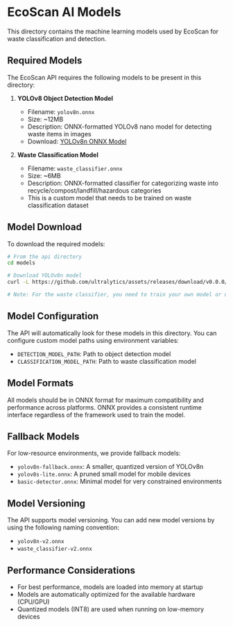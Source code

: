 # EcoScan AI Models

This directory contains the machine learning models used by EcoScan for waste classification and detection.

## Required Models

The EcoScan API requires the following models to be present in this directory:

1. **YOLOv8 Object Detection Model**
   - Filename: `yolov8n.onnx`
   - Size: ~12MB
   - Description: ONNX-formatted YOLOv8 nano model for detecting waste items in images
   - Download: [YOLOv8n ONNX Model](https://github.com/ultralytics/assets/releases/download/v0.0.0/yolov8n.pt)

2. **Waste Classification Model**
   - Filename: `waste_classifier.onnx`
   - Size: ~6MB
   - Description: ONNX-formatted classifier for categorizing waste into recycle/compost/landfill/hazardous categories
   - This is a custom model that needs to be trained on waste classification dataset

## Model Download

To download the required models:

```bash
# From the api directory
cd models

# Download YOLOv8n model
curl -L https://github.com/ultralytics/assets/releases/download/v0.0.0/yolov8n.onnx -o yolov8n.onnx

# Note: For the waste classifier, you need to train your own model or use a pre-trained one
```

## Model Configuration

The API will automatically look for these models in this directory. You can configure custom model paths using environment variables:

- `DETECTION_MODEL_PATH`: Path to object detection model
- `CLASSIFICATION_MODEL_PATH`: Path to waste classification model

## Model Formats

All models should be in ONNX format for maximum compatibility and performance across platforms. ONNX provides a consistent runtime interface regardless of the framework used to train the model.

## Fallback Models

For low-resource environments, we provide fallback models:

- `yolov8n-fallback.onnx`: A smaller, quantized version of YOLOv8n
- `yolov8s-lite.onnx`: A pruned small model for mobile devices
- `basic-detector.onnx`: Minimal model for very constrained environments

## Model Versioning

The API supports model versioning. You can add new model versions by using the following naming convention:

- `yolov8n-v2.onnx`
- `waste_classifier-v2.onnx`

## Performance Considerations

- For best performance, models are loaded into memory at startup
- Models are automatically optimized for the available hardware (CPU/GPU)
- Quantized models (INT8) are used when running on low-memory devices 